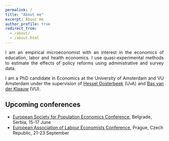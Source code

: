 ```yaml
---
permalink: /
title: "About me"
excerpt: About me
author_profile: true
redirect_from: 
  - /about/
  - /about.html
---
```


<p align="justify">  
I am an empirical microeconomist with an interest in the economics of education, labor and health economics. I use quasi-experimental methods to estimate the effects of policy reforms using administrative and survey data.   
</p>
<p align="justify">
I am a PhD candidate in Economics at the University of Amsterdam and VU Amsterdam under the supervision of <a href="https://oosterbeek.economists.nl">Hessel Oosterbeek</a> (UvA) and <a href="https://personal.vu.nl/b.vander.klaauw/">Bas van der Klaauw</a> (VU).
</p>

## Upcoming conferences

- [European Society for Population Economics Conference](https://www.espe.org), Belgrade, Serbia, 15-17 June
- [European Association of Labour Economists Conference](https://eale2023prague.eu), Prague, Czech Republic, 21-23 September
